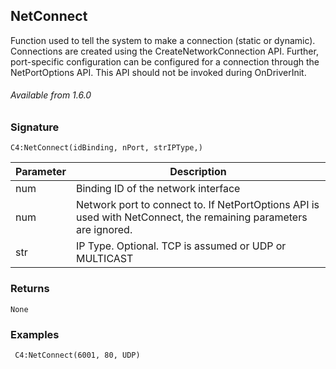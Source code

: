 ## NetConnect

Function used to tell the system to make a connection (static or dynamic). Connections are created using the CreateNetworkConnection API. Further, port-specific configuration can be configured for a connection through the NetPortOptions API. This API should not be invoked during OnDriverInit.

###### Available from 1.6.0


### Signature

`C4:NetConnect(idBinding, nPort, strIPType,)`


| Parameter | Description |
| --- | --- |
| num | Binding ID of the network interface |
| num | Network port to connect to. If NetPortOptions API is used with NetConnect, the remaining parameters are ignored. |
| str | IP Type. Optional. TCP is assumed or UDP or MULTICAST |


### Returns

`None`


### Examples

` C4:NetConnect(6001, 80, UDP)`
